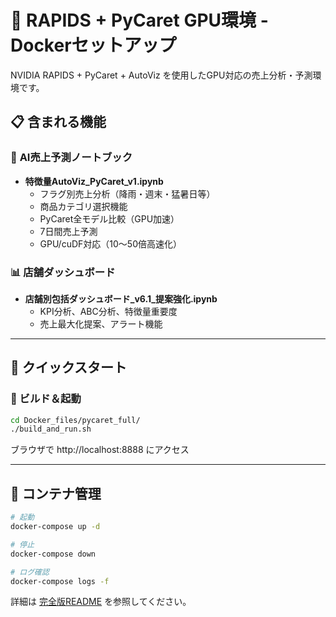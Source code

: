 # 🚀 RAPIDS + PyCaret GPU環境 - Dockerセットアップ

NVIDIA RAPIDS + PyCaret + AutoViz を使用したGPU対応の売上分析・予測環境です。

## 📋 含まれる機能

### 🤖 **AI売上予測ノートブック**
- **特徴量AutoViz_PyCaret_v1.ipynb**
  - フラグ別売上分析（降雨・週末・猛暑日等）
  - 商品カテゴリ選択機能
  - PyCaret全モデル比較（GPU加速）
  - 7日間売上予測
  - GPU/cuDF対応（10〜50倍高速化）

### 📊 **店舗ダッシュボード**
- **店舗別包括ダッシュボード_v6.1_提案強化.ipynb**
  - KPI分析、ABC分析、特徴量重要度
  - 売上最大化提案、アラート機能

---

## 🎯 クイックスタート

### 🚀 ビルド＆起動

```bash
cd Docker_files/pycaret_full/
./build_and_run.sh
```

ブラウザで http://localhost:8888 にアクセス

---

## 🔧 コンテナ管理

```bash
# 起動
docker-compose up -d

# 停止
docker-compose down

# ログ確認
docker-compose logs -f
```

詳細は [完全版README](README_Docker.md) を参照してください。

